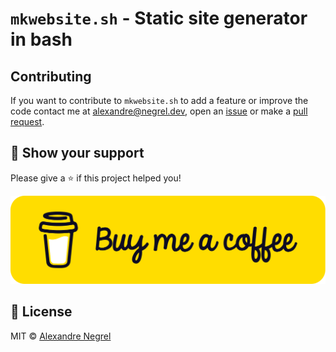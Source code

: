 # `mkwebsite.sh` - Static site generator in bash

## Contributing

If you want to contribute to `mkwebsite.sh` to add a feature or improve the code contact
me at [alexandre@negrel.dev](mailto:alexandre@negrel.dev), open an
[issue](https://github.com/negrel/mkwebsite.sh/issues) or make a
[pull request](https://github.com/negrel/mkwebsite.sh/pulls).

## :stars: Show your support

Please give a :star: if this project helped you!

[![buy me a coffee](https://github.com/negrel/.github/blob/master/.github/images/bmc-button.png?raw=true)](https://www.buymeacoffee.com/negrel)

## :scroll: License

MIT © [Alexandre Negrel](https://www.negrel.dev/)
